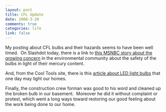```yaml
--- 
layout: post
title: CFL Update
date: 2008-3-20
comments: true
categories: life
link: false
---
```

My posting about CFL bulbs and their hazards seems to have been well timed.  On Slashdot today, there is a link to <a href="http://www.msnbc.msn.com/id/23694819/" title="Shining a light on fluorescent bulbs">this MSNBC story about the growing concern</a> in the environmental community about the safety of the bulbs in light of their mercury content.

And, from the Cool Tools site, there is this <a href="http://www.kk.org/cooltools/archives/002704.php" title="Lemnis Pharox LED Bulb">article about LED light bulbs</a> that one day may light our homes.

Finally, the construction crew forman was good to his word and cleaned up the broken bulb in our basement.  Moreover he did it without complaint or protest, which went a long ways toward restoring our good feeling about the work being done to our home.
